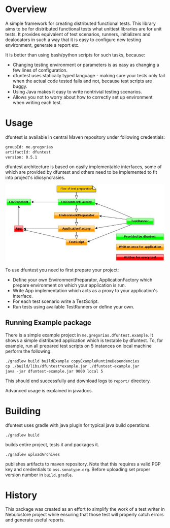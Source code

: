 Overview
========

A simple framework for creating distributed functional tests. This library aims
to be for distributed functional tests what unittest libraries are for unit
tests.  It provides equivalent of test scenarios, runners, initializers and
dealocators in such a way that it is easy to configure new testing environment,
generate a report etc.

It is better than using bash/python scripts for such tasks, because:

* Changing testing environment or parameters is as easy as changing a few lines
  of configuration.
* dfuntest uses statically typed language - making sure your tests only fail
  when the actual code tested fails and not, because test scripts are buggy.
* Using Java makes it easy to write nontrivial testing scenarios.
* Allows you not to worry about how to correctly set up environment when
  writing each test.

Usage
=====

dfuntest is available in central Maven repository under following credentials:

    groupId: me.gregorias
    artifactId: dfuntest
    version: 0.5.1

dfuntest architecture is based on easily implementable interfaces, some of which
are provided by dfuntest and others need to be implemented to fit into
project's idiosyncrasies.

![Interface architecture](doc/dfuntest.jpg)

To use dfuntest you need to first prepare your project:

* Define your own EnvironmentPreparator, ApplicationFactory which prepare
  environment on which your application is run.
* Write App implementation which acts as a proxy to your application's
  interface.
* For each test scenario write a TestScript.
* Run tests using available TestRunners or define your own.

Running Example package
-----------------------

There is a simple example project in <code>me.gregorias.dfuntest.example</code>.
It shows a simple distributed application which is testable by dfuntest. To, for
example, run all prepared test scripts on 5 instances on local machine perform
the following:

    ./gradlew build buildExample copyExampleRuntimeDependencies
    cp ./build/libs/dfuntest*example.jar ./dfuntest-example.jar
    java -jar dfuntest-example.jar 9000 local 5

This should end successfully and download logs to <code>report/</code>
directory.

Advanced usage is explained in javadocs.

Building
========

dfuntest uses gradle with java plugin for typical java build operations.

    ./gradlew build

builds entire project, tests it and packages it.

    ./gradlew uploadArchives

publishes artifacts to maven repository. Note that this requires a valid PGP key
and credentials to `oss.sonatype.org`. Before uploading set proper version
number in `build.gradle`.

History
=======

This package was created as an effort to simplify the work of a test writer in
Nebulostore project while ensuring that those test will properly catch errors
and generate useful reports. 
